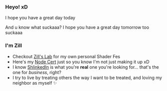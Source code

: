 ### Heyo! xD

I hope you have a great day today

And u know what suckaaa? I hope you have a great day tomorrow too suckaaa

### I'm Zill
- Checkout [Zill's Lab](https://wswoodruff.github.io/zills-lab-site) for my own personal Shader Fes
- Here's my [Node Cert](https://www.credly.com/badges/dc107cd5-6665-4e41-9cf0-406a25a9813c) just so you know I'm not just making it up xD
- I know [ShlinkedIn]([https://shlinkedin.com](https://www.shlinkedin.com/sh/pancakedev)) is what you're **real** one you're looking for... that's the one for _business_, right?
- I try to live by treating others the way I want to be treated, and loving my neighbor as myself :sparkles:
